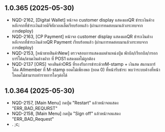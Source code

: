 ## 1.0.365 (2025-05-30)

-  NQD-2162, [Digital Wallet] หน้าจอ customer display แสดงผลQR ชำระเงินค้าง หลังจากที่ชำระเงินด้วยดิจิทัลวอลเล็ตเรียบร้อยแล้ว (ผ่านการทดสอบมาแล้วกระทบจากการdeploy)
-  NQD-2163, [CP Payment] หน้าจอ customer display แสดงผลQR ชำระเงินค้าง หลังจากที่ชำระเงินด้วยQR Payment เรียบร้อยแล้ว (ผ่านการทดสอบมาแล้วกระทบจากการdeploy)
-  NQD-2153, [หน้าขายสินค้าNew] ตรวจสอบการแสดงผลตำแหน่งปุ่ม พักบิล/เรียกบิล/กรอกบาร์โค้ด/ตามเงินค้างฝาก ที่ POS1 แสดงผลไม่ถูกต้อง
-  NQD-2137 [ORS] จองสินค้าORS ที่รองรับการชำระด้วยM-stamp + เงินสด สแกนบาร์โค้ด Allmember ที่ M-stamp ยอดไม่เพียงพอ (ยอด 0) ที่หน้ารับชำระ พบว่าระบบค้างที่หน้าโหลดไม่สามารถทำรายการใดๆต่อได้

## 1.0.364 (2025-05-30)

-  NQD-2157, [Main Menu] กดปุ่ม "Restart" แล้วหน้าจอแสดง "ERR_BAD_REQURST"
-  NQD-2158, [Main Menu] กดปุ่ม "Sign off" แล้วหน้าจอแสดง "ERR_BAD_Request"
-  . ;c;